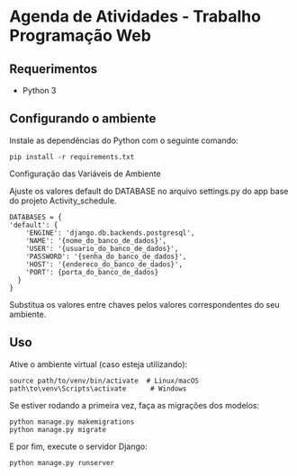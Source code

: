 # Agenda de Atividades - Trabalho Programação Web

## Requerimentos

- Python 3

## Configurando o ambiente

Instale as dependências do Python com o seguinte comando:

    pip install -r requirements.txt


Configuração das Variáveis de Ambiente

Ajuste os valores default do DATABASE no arquivo settings.py do app base do projeto Activity_schedule.


    DATABASES = {
    'default': {
        'ENGINE': 'django.db.backends.postgresql',
        'NAME': '{nome_do_banco_de_dados}',
        'USER': '{usuario_do_banco_de_dados}',
        'PASSWORD': '{senha_do_banco_de_dados}',
        'HOST': '{endereco_do_banco_de_dados}',
        'PORT': {porta_do_banco_de_dados}
      }
    }

Substitua os valores entre chaves pelos valores correspondentes do seu ambiente.

## Uso

Ative o ambiente virtual (caso esteja utilizando):

    source path/to/venv/bin/activate  # Linux/macOS
    path\to\venv\Scripts\activate      # Windows

Se estiver rodando a primeira vez, faça as migrações dos modelos:

    python manage.py makemigrations
    python manage.py migrate

E por fim, execute o servidor Django:

    python manage.py runserver

